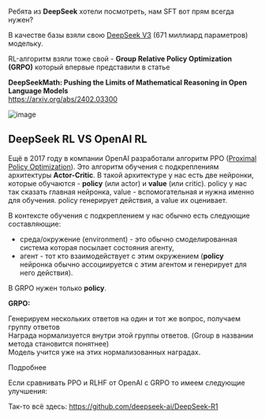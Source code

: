Ребята из **DeepSeek** хотели посмотреть, нам SFT вот прям всегда нужен?

В качестве базы взяли свою [DeepSeek V3](https://github.com/deepseek-ai/DeepSeek-V3) (671 миллиард параметров) модельку.  

RL-алгоритм взяли тоже свой - **Group Relative Policy Optimization (GRPO)** который впервые представили в статье  

**DeepSeekMath: Pushing the Limits of Mathematical Reasoning in Open Language Models**  
https://arxiv.org/abs/2402.03300

![image](https://github.com/user-attachments/assets/f98d631a-f800-4828-8d44-35a7d8063e96)

## DeepSeek RL VS OpenAI RL

Ещё в 2017 году в компании OpenAI разработали алгоритм PPO ([Proximal Policy Optimization](https://arxiv.org/abs/1707.06347)).
Это алгоритм обучения с подкреплениям архитектуры **Actor-Critic**. В такой архитектуре у нас есть две нейронки, которые обучаются -  **policy** (или actor) и **value** (или critic). 
policy у нас так сказать главная нейронка, value - вспомогательная и нужна именно для обучения. policy генерирует действия, а value их оценивает.

В контексте обучения с подкреплением у нас обычно есть следующие составляющие: 

- среда/окружение (environment) - это обычно смоделированная система которая посылает состояния агенту,
- агент - тот кто взаимодействует с этим окружением (**policy** нейронка обычно ассоциируется с этим агентом и генерирует для него действия).

В GRPO нужен только **policy**.


**GRPO:**

Генерируем нескольких ответов на один и тот же вопрос, получаем группу ответов  
Награда нормализуется внутри этой группы ответов. (Group в названии метода становится понятнее)  
Модель учится уже на этих нормализованных наградах.  

Подробнее

Если сравнивать PPO и RLHF от OpenAI с GRPO то имеем следующие улучшения:



Так-то всё здесь:
https://github.com/deepseek-ai/DeepSeek-R1

